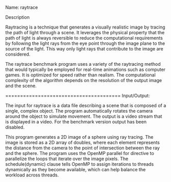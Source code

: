 Name: raytrace

Description

Raytracing is a technique that generates a visually realistic image by tracing
the path of light through a scene. It leverages the physical property that the
path of light is always reversible to reduce the computational requirements by
following the light rays from the eye point through the image plane to the
source of the light. This way only light rays that contribute to the image are
considered.

The raytrace benchmark program uses a variety of the raytracing method that
would typically be employed for real-time animations such as computer games.
It is optimized for speed rather than realism. The computational complexity
of the algorithm depends on the resolution of the output image and the scene.

=======================================
Input/Output:

The input for raytrace is a data file describing a scene that is composed of
a single, complex object. The program automatically rotates the camera around
the object to simulate movement. The output is a video stream that is displayed
in a video. For the benchmark version output has been disabled.


This program generates a 2D image of a sphere using ray tracing. 
The image is stored as a 2D array of doubles, 
where each element represents the distance from the camera to the point of intersection between the ray and the sphere. 
The program uses the OpenMP parallel for directive to parallelize the loops that iterate over the image pixels.
The schedule(dynamic) clause tells OpenMP to assign iterations to threads dynamically as they become available, 
which can help balance the workload across threads.
